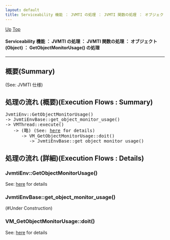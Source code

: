 ```yaml
---
layout: default
title: Serviceability 機能 ： JVMTI の処理 ： JVMTI 関数の処理 ： オブジェクト (Object) ： GetObjectMonitorUsage() の処理  
---
```

[Up](noIBBpK5V0.html) [Top](../index.html)

#### Serviceability 機能 ： JVMTI の処理 ： JVMTI 関数の処理 ： オブジェクト (Object) ： GetObjectMonitorUsage() の処理  

--- 
## 概要(Summary)
(See: JVMTI 仕様)

## 処理の流れ (概要)(Execution Flows : Summary)
<div class="flow-abst"><pre>
JvmtiEnv::GetObjectMonitorUsage()
-&gt; JvmtiEnvBase::get_object_monitor_usage()
-&gt; VMThread::execute()
   -&gt; (略) (See: <a href="no2935qaz.html">here</a> for details)
      -&gt; VM_GetObjectMonitorUsage::doit()
         -&gt; JvmtiEnvBase::get_object_monitor_usage()
</pre></div>

## 処理の流れ (詳細)(Execution Flows : Details)
### JvmtiEnv::GetObjectMonitorUsage()
See: [here](no29353rt.html) for details
### JvmtiEnvBase::get_object_monitor_usage()
(#Under Construction)

### VM_GetObjectMonitorUsage::doit()
See: [here](no29352_C.html) for details






